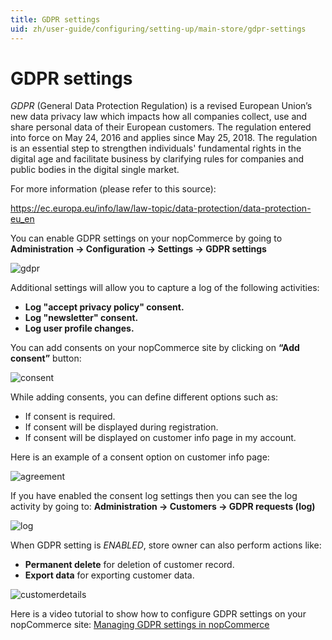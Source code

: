 ```yaml
---
title: GDPR settings
uid: zh/user-guide/configuring/setting-up/main-store/gdpr-settings
---
```


# GDPR settings

*GDPR* (General Data Protection Regulation) is a revised European Union’s new data privacy law which impacts how all companies collect, use and share personal data of their European customers. The regulation entered into force on May 24, 2016 and applies since May 25, 2018. The regulation is an essential step to strengthen individuals' fundamental rights in the digital age and facilitate business by clarifying rules for companies and public bodies in the digital single market.

For more information (please refer to this source):

<https://ec.europa.eu/info/law/law-topic/data-protection/data-protection-eu_en>

You can enable GDPR settings on your nopCommerce by going to **Administration → Configuration → Settings → GDPR settings**

![gdpr](_static/gdpr-settings/gdpr.png)

Additional settings will allow you to capture a log of the following activities:

* **Log "accept privacy policy" consent.**
* **Log "newsletter" consent.**
* **Log user profile changes.**

You can add consents on your nopCommerce site by clicking on **“Add consent”** button:

![consent](_static/gdpr-settings/consent.PNG)

While adding consents, you can define different options such as:

* If consent is required.
* If consent will be displayed during registration.
* If consent will be displayed on customer info page in my account.

Here is an example of a consent option on customer info page:

![agreement](_static/gdpr-settings/agreement.PNG)

If you have enabled the consent log settings then you can see the log activity by going to: **Administration → Customers → GDPR requests (log)**

![log](_static/gdpr-settings/log.PNG)

When GDPR setting is *ENABLED*, store owner can also perform actions like:

* **Permanent delete** for deletion of customer record.
* **Export data** for exporting customer data.

![customerdetails](_static/gdpr-settings/customerdetails.png)

Here is a video tutorial to show how to configure GDPR settings on your nopCommerce site: [Managing GDPR settings in nopCommerce](https://www.youtube.com/watch?v=6bLc_TDqD18&feature=youtu.be)